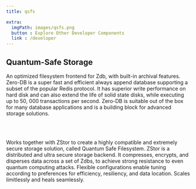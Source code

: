 ```yaml
---
title: qsfs

extra:
  imgPath: images/qsfs.png
  button : Explore Other Developer Components
  link : /developer
---
```


## Quantum-Safe Storage 

An optimized filesystem frontend for Zdb, with built-in archival features. Zero-DB is a super fast and efficient always append database supporting a subset of the popular Redis protocol. It has superior write performance on hard disk and can also extend the life of solid state disks, while executing up to 50, 000 transactions per second. Zero-DB is suitable out of the box for many database applications and is a building block for advanced storage solutions.

<br />
<br />

Works together with ZStor to create a highly compatible and extremely secure storage solution, called Quantum Safe Filesystem. ZStor is a distributed and ultra secure storage backend. It compresses, encrypts, and disperses data across a set of Zdbs, to achieve strong resistance to even quantum computing attacks. Flexible configurations enable tuning according to preferences for efficiency, resiliency, and data location. Scales limitlessly and heals seamlessly.

